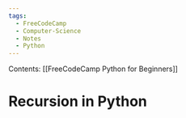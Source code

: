 ```yaml
---
tags:
  - FreeCodeCamp
  - Computer-Science
  - Notes
  - Python
---
```

Contents: [[FreeCodeCamp Python for Beginners]]
# Recursion in Python